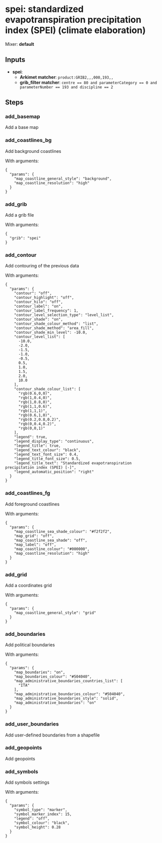 # spei: standardized evapotranspiration precipitation index (SPEI) (climate elaboration)

Mixer: **default**

## Inputs

* **spei**:
    * **Arkimet matcher**: `product:GRIB2,,,000,193,,`
    * **grib_filter matcher**: `centre == 80 and parameterCategory == 0 and parameterNumber == 193 and discipline == 2`

## Steps

### add_basemap

Add a base map


### add_coastlines_bg

Add background coastlines

With arguments:
```
{
  "params": {
    "map_coastline_general_style": "background",
    "map_coastline_resolution": "high"
  }
}
```

### add_grib

Add a grib file

With arguments:
```
{
  "grib": "spei"
}
```

### add_contour

Add contouring of the previous data

With arguments:
```
{
  "params": {
    "contour": "off",
    "contour_highlight": "off",
    "contour_hilo": "off",
    "contour_label": "on",
    "contour_label_frequency": 1,
    "contour_level_selection_type": "level_list",
    "contour_shade": "on",
    "contour_shade_colour_method": "list",
    "contour_shade_method": "area_fill",
    "contour_shade_min_level": -10.0,
    "contour_level_list": [
      -10.0,
      -2.0,
      -1.5,
      -1.0,
      -0.5,
      0.5,
      1.0,
      1.5,
      2.0,
      10.0
    ],
    "contour_shade_colour_list": [
      "rgb(0.6,0,0)",
      "rgb(1,0.4,0)",
      "rgb(1,0.8,0)",
      "rgb(1,1,0.6)",
      "rgb(1,1,1)",
      "rgb(0.6,1,0)",
      "rgb(0.2,0.8,0.2)",
      "rgb(0,0.4,0.2)",
      "rgb(0,0,1)"
    ],
    "legend": true,
    "legend_display_type": "continuous",
    "legend_title": true,
    "legend_text_colour": "black",
    "legend_text_font_size": 0.4,
    "legend_title_font_size": 0.5,
    "legend_title_text": "Standardized evapotranspiration precipitation index (SPEI) [-]",
    "legend_automatic_position": "right"
  }
}
```

### add_coastlines_fg

Add foreground coastlines

With arguments:
```
{
  "params": {
    "map_coastline_sea_shade_colour": "#f2f2f2",
    "map_grid": "off",
    "map_coastline_sea_shade": "off",
    "map_label": "off",
    "map_coastline_colour": "#000000",
    "map_coastline_resolution": "high"
  }
}
```

### add_grid

Add a coordinates grid

With arguments:
```
{
  "params": {
    "map_coastline_general_style": "grid"
  }
}
```

### add_boundaries

Add political boundaries

With arguments:
```
{
  "params": {
    "map_boundaries": "on",
    "map_boundaries_colour": "#504040",
    "map_administrative_boundaries_countries_list": [
      "ITA"
    ],
    "map_administrative_boundaries_colour": "#504040",
    "map_administrative_boundaries_style": "solid",
    "map_administrative_boundaries": "on"
  }
}
```

### add_user_boundaries

Add user-defined boundaries from a shapefile


### add_geopoints

Add geopoints


### add_symbols

Add symbols settings

With arguments:
```
{
  "params": {
    "symbol_type": "marker",
    "symbol_marker_index": 15,
    "legend": "off",
    "symbol_colour": "black",
    "symbol_height": 0.28
  }
}
```

